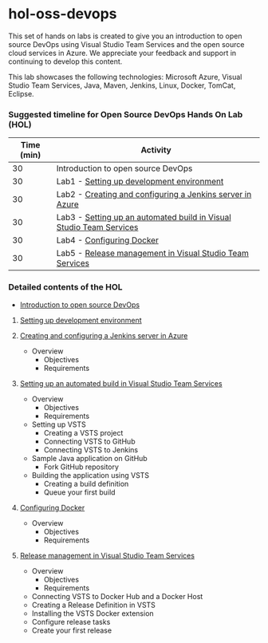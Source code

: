 # hol-oss-devops
This set of hands on labs is created to give you an introduction to open source DevOps using Visual Studio Team Services and the open source cloud services in Azure. We appreciate your feedback and support in continuing to develop this content.

This lab showcases the following technologies: Microsoft Azure, Visual Studio Team Services, Java, Maven, Jenkins, Linux, Docker, TomCat, Eclipse. 


### **Suggested timeline for Open Source DevOps Hands On Lab (HOL)**

| Time (min) | Activity |
| ---        | ---      |
| 30         | Introduction to open source DevOps |
| 30         | Lab1 - [Setting up development environment](./001-lab-setup.md) |
| 30         | Lab2 - [Creating and configuring a Jenkins server in Azure](./002-jenkins-setup.md) |
| 30         | Lab3 - [Setting up an automated build in Visual Studio Team Services](./003-vsts-build.md) |
| 30         | Lab4 - [Configuring Docker](./004-docker-setup.md) |
| 30         | Lab5 - [Release management in Visual Studio Team Services](./005-vsts-release.md) |

### **Detailed contents of the HOL**

 - [Introduction to open source DevOps](./000-oss-devops-introduction.md)
    
1. [Setting up development environment](./001-lab-setup.md)  

2. [Creating and configuring a Jenkins server in Azure](./002-jenkins-setup.md)  
    * Overview
        * Objectives
        * Requirements

3. [Setting up an automated build in Visual Studio Team Services](./003-vsts-build.md)  
    * Overview
        * Objectives
        * Requirements
    * Setting up VSTS
        * Creating a VSTS project
        * Connecting VSTS to GitHub
        * Connecting VSTS to Jenkins
    * Sample Java application on GitHub
        * Fork GitHub repository
    * Building the application using VSTS
        * Creating a build definition
        * Queue your first build

4. [Configuring Docker](./004-docker-setup.md)
    * Overview
        * Objectives
        * Requirements

5. [Release management in Visual Studio Team Services](./005-vsts-release.md)
    * Overview
        * Objectives
        * Requirements
    * Connecting VSTS to Docker Hub and a Docker Host
    * Creating a Release Definition in VSTS
    * Installing the VSTS Docker extension
    * Configure release tasks
    * Create your first release
